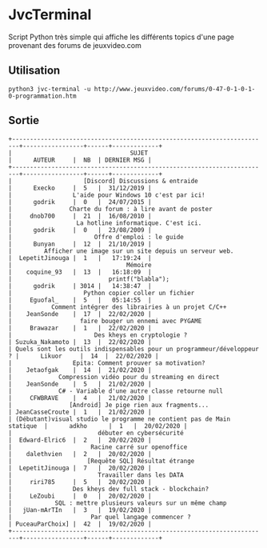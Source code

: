 # JvcTerminal
Script Python très simple qui affiche les différents topics d'une page provenant des forums de jeuxvideo.com

## Utilisation

    python3 jvc-terminal -u http://www.jeuxvideo.com/forums/0-47-0-1-0-1-0-programmation.htm

## Sortie

    +------------------------------------------------------------------------+-----------------+------+-------------+
    |                                 SUJET                                  |      AUTEUR     |  NB  | DERNIER MSG |
    +------------------------------------------------------------------------+-----------------+------+-------------+
    |                    [Discord] Discussions & entraide                    |      Execko     |  5   |  31/12/2019 |
    |                 L'aide pour Windows 10 c'est par ici!                  |      godrik     |  0   |  24/07/2015 |
    |                Charte du forum : à lire avant de poster                |     dnob700     |  21  |  16/08/2010 |
    |                  La hotline informatique. C'est ici.                   |      godrik     |  0   |  23/08/2009 |
    |                       Offre d'emploi : le guide                        |      Bunyan     |  12  |  21/10/2019 |
    |         Afficher une image sur un site depuis un serveur web.          |  LepetitJinouga |  1   |   17:19:24  |
    |                                Mémoire                                 |    coquine_93   |  13  |   16:18:09  |
    |                           printf("blabla");                            |      godrik     | 3014 |   14:38:47  |
    |                    Python copier coller un fichier                     |     Eguofal_    |  5   |   05:14:55  |
    |           Comment intégrer des librairies à un projet C/C++            |    JeanSonde    |  17  |  22/02/2020 |
    |                   faire bouger un ennemi avec PYGAME                   |     Brawazar    |  1   |  22/02/2020 |
    |                       Des kheys en cryptologie ?                       | Suzuka_Nakamoto |  13  |  22/02/2020 |
    | Quels sont les outils indispensables pour un programmeur/développeur ? |      Likuor     |  14  |  22/02/2020 |
    |                 Epita: Comment prouver sa motivation?                  |    Jetaofgak    |  14  |  21/02/2020 |
    |             Compression vidéo pour du streaming en direct              |    JeanSonde    |  5   |  21/02/2020 |
    |             C# - Variable d'une autre classe retourne null             |     CFWBRAVE    |  4   |  21/02/2020 |
    |                [Android] Je pige rien aux fragments...                 | JeanCasseCroute |  1   |  21/02/2020 |
    | (Débutant)visual studio le programme ne contient pas de Main statique  |      adkho      |  1   |  20/02/2020 |
    |                        débuter en cybersécurité                        |  Edward-Elric6  |  2   |  20/02/2020 |
    |                      Racine carré sur openoffice                       |    dalethvien   |  2   |  20/02/2020 |
    |                     [Requête SQL] Résultat étrange                     |  LepetitJinouga |  7   |  20/02/2020 |
    |                        Travailler dans les DATA                        |     riri785     |  5   |  20/02/2020 |
    |                 Des kheys dev full stack - blockchain?                 |     LeZoubi     |  0   |  20/02/2020 |
    |            SQL : mettre plusieurs valeurs sur un même champ            |   jUan-mArTIn   |  3   |  19/02/2020 |
    |                      Par quel langage commencer ?                      | PuceauParChoix] |  42  |  19/02/2020 |
    +------------------------------------------------------------------------+-----------------+------+-------------+
